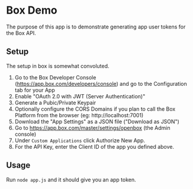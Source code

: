 # Box Demo

The purpose of this app is to demonstrate generating app user tokens for the Box API.

## Setup

The setup in box is somewhat convoluted. 

1. Go to the Box Developer Console (https://app.box.com/developers/console) and go to the Configuration tab for your App
2. Enable "OAuth 2.0 with JWT (Server Authentication)"
3. Generate a Pubic/Private Keypair
4. Optionally configure the CORS Domains if you plan to call the Box Platform from the browser (eg: http://localhost:7001)
5. Download the "App Settings" as a JSON file ("Download as JSON")
6. Go to https://app.box.com/master/settings/openbox (the Admin console)
7. Under `Custom Applications` click Authorize New App.
8. For the API Key, enter the Client ID of the app you defined above.

## Usage

Run `node app.js` and it should give you an app token.